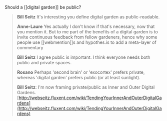 ---
---

Should a [[digital garden]] be public?

> **Bill Seitz**
> It's interesting you define digital garden as public-readable.
>
> **Anne-Laure**
> Yes actually I don't know if that's necessary, now that you mention it. But to me part of the benefits of a digital garden is to invite continuous feedback from fellow gardeners, hence why some people use [[webmention]]s and hypothes.is to add a meta-layer of commentary
> 
> **Bill Seitz**
> I agree public is important. I think everyone needs both public and private spaces.
>
> **Rosano**
> Perhaps 'second brain' or 'exocortex' prefers private, whereas 'digital garden' prefers public (or at least sunlight).
> 
> **Bill Seitz**: I'm now framing private/public as Inner and Outer Digital Gardens.
> [http://webseitz.fluxent.com/wiki/TendingYourInnerAndOuterDigitalGardens](http://webseitz.fluxent.com/wiki/TendingYourInnerAndOuterDigitalGardens)
